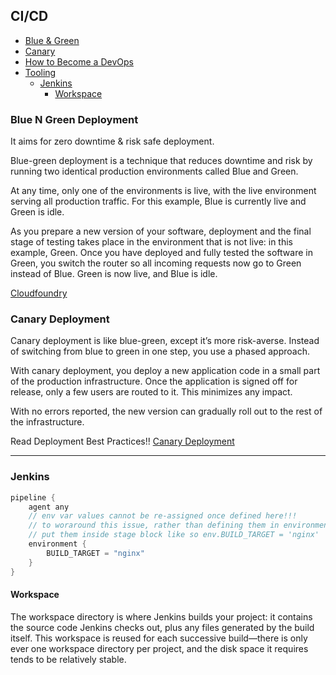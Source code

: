 ## CI/CD

- [Blue & Green](#blue-n-green-deployment)
- [Canary](#canary-deployment)
- [How to Become a DevOps](https://medium.com/@devfire/how-to-become-a-devops-engineer-in-six-months-or-less-part-2-configure-a2dfc11f6f7d)
- [Tooling](#tooling)
  - [Jenkins](#jenkins)
    - [Workspace](#workspace)

### Blue N Green Deployment
It aims for zero downtime & risk safe deployment.

Blue-green deployment is a technique that reduces downtime and risk by running two identical production environments called Blue and Green.

At any time, only one of the environments is live, with the live environment serving all production traffic. For this example, Blue is currently live and Green is idle.

As you prepare a new version of your software, deployment and the final stage of testing takes place in the environment that is not live: in this example, Green. Once you have deployed and fully tested the software in Green, you switch the router so all incoming requests now go to Green instead of Blue. Green is now live, and Blue is idle.

[Cloudfoundry](https://docs.cloudfoundry.org/devguide/deploy-apps/blue-green.html)

### Canary Deployment
Canary deployment is like blue-green, except it’s more risk-averse. Instead of switching from blue to green in one step, you use a phased approach.

With canary deployment, you deploy a new application code in a small part of the production infrastructure. Once the application is signed off for release, only a few users are routed to it. This minimizes any impact.

With no errors reported, the new version can gradually roll out to the rest of the infrastructure.

Read Deployment Best Practices!!
[Canary Deployment](https://dev.to/mostlyjason/intro-to-deployment-strategies-blue-green-canary-and-more-3a3)

---

### Jenkins

```groovy
pipeline {
    agent any
    // env var values cannot be re-assigned once defined here!!!
    // to woraround this issue, rather than defining them in environment block
    // put them inside stage block like so env.BUILD_TARGET = 'nginx'
    environment {
        BUILD_TARGET = "nginx"
    }
}
```

#### Workspace

The workspace directory is where Jenkins builds your project: it contains the source code Jenkins checks out, plus any files generated by the build itself. This workspace is reused for each successive build—there is only ever one workspace directory per project, and the disk space it requires tends to be relatively stable.


